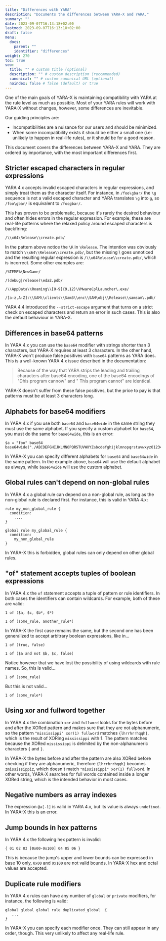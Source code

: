 ```yaml
---
title: "Differences with YARA"
description: "Documents the differences between YARA-X and YARA."
summary: ""
date: 2023-09-07T16:13:18+02:00
lastmod: 2023-09-07T16:13:18+02:00
draft: false
menu:
  docs:
    parent: ""
    identifier: "differences"
weight: 270
toc: true
seo:
  title: "" # custom title (optional)
  description: "" # custom description (recommended)
  canonical: "" # custom canonical URL (optional)
  noindex: false # false (default) or true
---
```


One of the main goals of YARA-X is maintaining compatibility with YARA at
the rule level as much as possible. Most of your YARA rules will work with
YARA-X without changes, however, some differences are inevitable.

Our guiding principles are:

* Incompatibilities are a nuisance for our users and should be minimized.
* When some incompatibility exists it should be either a small one (i.e:
  unlikely to happen in real-life rules), or it should be for a good reason.

This document covers the differences between YARA-X and YARA. They are ordered
by importance, with the most important differences first.

## Stricter escaped characters in regular expressions

YARA 4.x accepts invalid escaped characters in regular expressions, and simply
treat them as the character itself. For instance, in `/foo\gbar/` the `\g`
sequence is not a valid escaped character and YARA translates `\g` into `g`,
so `/foo\gbar/` is equivalent to `/foogbar/`.

This has proven to be problematic, because it's rarely the desired behaviour
and often hides errors in the regular expression. For example, these are
real-life patterns where the relaxed policy around escaped characters is
backfiring:

```
/\\x64\Release\\create.pdb/
```

In the pattern above notice the `\R` in `\Release`. The intention was obviously
to match `\\x64\\Release\\create.pdb/`, but the missing \ goes unnoticed and
the resulting regular expression is `/\\x64Release\\create.pdb/`, which is
incorrect. Some other examples are:

```
/%TEMP%\NewGame/
```

```
/(debug|release)\eda2.pdb/
```

```
/\\AppData\\Roaming\\[0-9]{9,12}\VMwareCplLauncher\.exe/
```

```
/[a-z,A-Z]:\\SAM\\clients\\Sam3\\enc\\SAM\obj\\Release\\samsam\.pdb/
```

YARA 4.4 introduced the `--strict-escape` argument that turns on a strict
check on escaped characters and return an error in such cases. This is also
the default behaviour in YARA-X.

## Differences in base64 patterns

In YARA 4.x you can use the `base64` modifier with strings shorter than 3
characters, but YARA-X requires at least 3 characters. In the other hand, YARA-X
won't produce false positives with `base64` patterns as YARA does. This is a
well-known YARA 4.x issue described in
the documentation:

> Because of the way that YARA strips the leading and trailing characters after
> base64 encoding, one of the base64 encodings of "Dhis program cannow" and "
> This
> program cannot" are identical.

YARA-X doesn't suffer from these false positives, but the price to pay is that
patterns must be at least 3 characters long.

## Alphabets for base64 modifiers

In YARA 4.x if you use both `base64` and `base64wide` in the same string they
must use the same alphabet. If you specify a custom alphabet for `base64`, you
must do the same for `base64wide`, this is an error:

```
$a = "foo" base64 base64wide("./ABCDEFGHIJKLMNOPQRSTUVWXYZabcdefghijklmnopqrstuvwxyz0123456789")
```

In YARA-X you can specify different alphabets for `base64` and `base64wide`
in the same pattern. In the example above, `base64` will use the default
alphabet as always, while `base64wide` will use the custom alphabet.

## Global rules can't depend on non-global rules

In YARA 4.x a global rule can depend on a non-global rule, as long as the
non-global rule is declared first. For instance, this is valid in YARA 4.x:

```
rule my_non_global_rule {
  condition:
    ....
}

global rule my_global_rule {
  condition:
    my_non_global_rule
}
```

In YARA-X this is forbidden, global rules can only depend on other global rules.

## "of" statement accepts tuples of boolean expressions

In YARA 4.x the `of` statement accepts a tuple of pattern or rule identifiers.
In both cases the identifiers can contain wildcards. For example, both of these
are valid:

```
1 of ($a, $c, $b*, $*)
```

```
1 of (some_rule, another_rule*)
```

In YARA-X the first case remains the same, but the second one has been
generalized to accept arbitrary boolean expressions, like in...

```
1 of (true, false)
```

```
1 of ($a and not $b, $c, false)
```

Notice however that we have lost the possibility of using wildcards with rule
names. So, this is valid...

```
1 of (some_rule)
```

But this is not valid...

```
1 of (some_rule*)
```

## Using xor and fullword together

In YARA 4.x the combination `xor` and `fullword` looks for the bytes before
and after the XORed pattern and makes sure that they are not alphanumeric, so
the pattern `"mississippi" xor(1) fullword` matches `{lhrrhrrhqqh}`, which is
the
result of XORing `mississippi` with 1. The pattern matches because the XORed
`mississippi` is delimited by the non-alphanumeric characters `{` and `}`.

In YARA-X the bytes before and after the pattern are also XORed before checking
if they are alphanumeric, therefore `{lhrrhrrhqqh}` becomes `zmississippiz`,
which doesn't match `"mississippi" xor(1) fullword`. In other words, YARA-X
searches for full words contained inside a longer XORed string, which is
the intended behavior in most cases.

## Negative numbers as array indexes

The expression `@a[-1]` is valid in YARA 4.x, but its value is always
`undefined`. In YARA-X this is an error.

## Jump bounds in hex patterns

In YARA 4.x the following hex pattern is invalid:

`{ 01 02 03 [0x00-0x100] 04 05 06 }`

This is because the jump's upper and lower bounds can be expressed in base 10
only, `0x00` and `0x100` are not valid bounds. In YARA-X hex and octal values
are accepted.

## Duplicate rule modifiers

In YARA 4.x rules can have any number of `global` or `private` modifiers, for
instance, the following is valid:

```
global global global rule duplicated_global  {
   ... 
}
```

In YARA-X you can specify each modifier once. They can still appear in any
order, though. This very unlikely to affect any real-life rule.